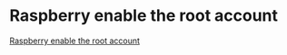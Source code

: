 # Raspberry enable the root account
[Raspberry enable the root account](https://aiwithcloud.com/?p=1675)